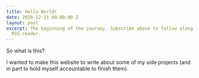 ```yaml
---
title: Hello World!
date: 2020-12-21 00:00:00 Z
layout: post
excerpt: The beginning of the journey. Subscribe above to follow along with your favorite
  RSS reader.
---
```



So what is this? 

I wanted to make this website to write about some of my side projects (and in part to hold myself accountable to finish them).